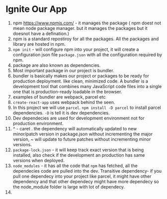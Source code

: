 # Ignite Our App

1. npm https://www.npmjs.com/ - it manages the package ( npm doest not mean node package manager. but it manages the packages but it doesnot have a defination.)
2. npm is a standard repostiroy for all the packages. All the packages and library are hosted in npm.
3. `npm init` - will configure npm into your project, it will create a configuration json file `package.json` with all the configuration required by npm.
4. package are also known as dependencies.
5. Most important package in our project is bundler.
6. bundler is basically makes our project or packages to be ready for production deployment. like clean, minimized code. A bundler is a development tool that combines many JavaScript code files into a single one that is production-ready loadable in the browser. 
7. examples of bundler are webpack, parcel etc
8. `create-react-app` uses webpack behind the seen.
9. In this project we will use `parcel`. `npm install -D parcel` to install parcel dependencies. `-D` is tell it is dev dependencies.
10. Dev dependecies are used for development environment not for production environment.
11. ^ - caret . the dependency will automatically updated to new minor/patch version in package.json without incrementing the major version, ~ will update to future patches without incrementing minor versions.
12. `package-lock.json` - it will keep track exact version that is being installed, also check if the development an production has same versions when deployed.
13. `node_modules` - it has all the code that `npm` has fetched, all the dependecies code are pulled into the dev. Transitive dependency- if you pull one dependecy into your project like parcel, it might have other dependency and that other dependecy might have more dependecy so the node_module folder is large with lot of dependecy.
14. 
